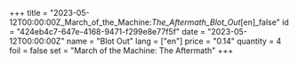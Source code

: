 +++
title = "2023-05-12T00:00:00Z_March_of_the_Machine:_The_Aftermath_Blot_Out_[en]_false"
id = "424eb4c7-647e-4168-9471-f299e8e77f5f"
date = "2023-05-12T00:00:00Z"
name = "Blot Out"
lang = ["en"]
price = "0.14"
quantity = 4
foil = false
set = "March of the Machine: The Aftermath"
+++
